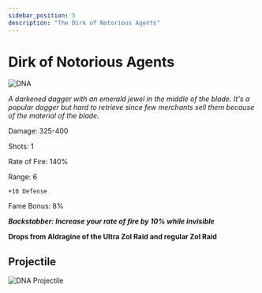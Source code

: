 ```yaml
---
sidebar_position: 5
description: "The Dirk of Notorious Agents"
---
```


# Dirk of Notorious Agents

![DNA](https://vwiki.valorserver.com/api/item/picture/dirk%20of%20notorious%20agents)

<i>A darkened dagger with an emerald jewel in the middle of the blade. It's a popular dagger but hard to retrieve since few merchants sell them because of the material of the blade.</i>

Damage: 325-400

Shots: 1

Rate of Fire: 140%

Range: 6

    +10 Defense
    
Fame Bonus: 8%

***Backstabber: Increase your rate of fire by 10% while invisible***

**Drops from Aldragine of the Ultra Zol Raid and regular Zol Raid**

## Projectile

![DNA Projectile](https://cdn.discordapp.com/attachments/1160376179996496013/1170827636478582794/notoriousagents.gif)
